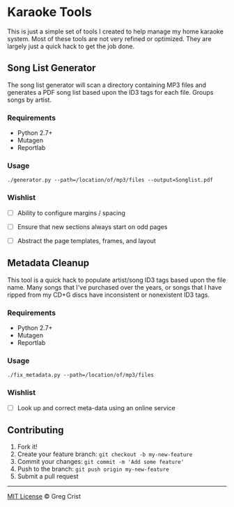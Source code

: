 
# Karaoke Tools

This is just a simple set of tools I created to help manage my home karaoke system.
Most of these tools are not very refined or optimized. They are largely just a quick
hack to get the job done.


## Song List Generator

The song list generator will scan a directory containing MP3 files and generates a PDF
song list based upon the ID3 tags for each file. Groups songs by artist.

### Requirements
* Python 2.7+
* Mutagen
* Reportlab

### Usage
```
./generator.py --path=/location/of/mp3/files --output=Songlist.pdf
```

### Wishlist
- [ ] Ability to configure margins / spacing
- [ ] Ensure that new sections always start on odd pages
- [ ] Abstract the page templates, frames, and layout



## Metadata Cleanup

This tool is a quick hack to populate artist/song ID3 tags based upon the file name.
Many songs that I've purchased over the years, or songs that I have ripped from my
CD+G discs have inconsistent or nonexistent ID3 tags.

### Requirements
* Python 2.7+
* Mutagen
* Reportlab

### Usage
```
./fix_metadata.py --path=/location/of/mp3/files
```

### Wishlist
- [ ] Look up and correct meta-data using an online service


## Contributing

1. Fork it!
2. Create your feature branch: `git checkout -b my-new-feature`
3. Commit your changes: `git commit -m 'Add some feature'`
4. Push to the branch: `git push origin my-new-feature`
5. Submit a pull request

---
[MIT License](LICENSE.md) © Greg Crist
